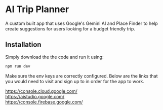 # AI Trip Planner

A custom built app that uses Google's Gemini AI and Place Finder to help create suggestions for users looking for a budget friendly trip. 

## Installation

Simply download the the code and run it using:

```bash
npm run dev
```

Make sure the env keys are correctly configured. Below are the links that you would need to visit and sign up to in order for the app to work.

https://console.cloud.google.com/ <br/>
https://aistudio.google.com/ <br/>
https://console.firebase.google.com/ <br/>